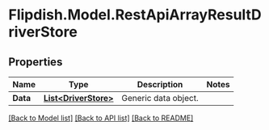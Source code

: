 # Flipdish.Model.RestApiArrayResultDriverStore
## Properties

Name | Type | Description | Notes
------------ | ------------- | ------------- | -------------
**Data** | [**List&lt;DriverStore&gt;**](DriverStore.md) | Generic data object. | 

[[Back to Model list]](../README.md#documentation-for-models) [[Back to API list]](../README.md#documentation-for-api-endpoints) [[Back to README]](../README.md)


